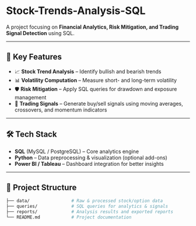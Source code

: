 # Stock-Trends-Analysis-SQL  

A project focusing on **Financial Analytics, Risk Mitigation, and Trading Signal Detection** using SQL.  

---

## 🔑 Key Features  
- 📈 **Stock Trend Analysis** – Identify bullish and bearish trends  
- 📊 **Volatility Computation** – Measure short- and long-term volatility  
- 🛡 **Risk Mitigation** – Apply SQL queries for drawdown and exposure management  
- 📌 **Trading Signals** – Generate buy/sell signals using moving averages, crossovers, and momentum indicators  

---

## 🛠 Tech Stack  
- **SQL** (MySQL / PostgreSQL) – Core analytics engine  
- **Python** – Data preprocessing & visualization (optional add-ons)  
- **Power BI / Tableau** – Dashboard integration for better insights  

---

## 📂 Project Structure  
```bash
├── data/                # Raw & processed stock/option data
├── queries/             # SQL queries for analytics & signals
├── reports/             # Analysis results and exported reports
└── README.md            # Project documentation
